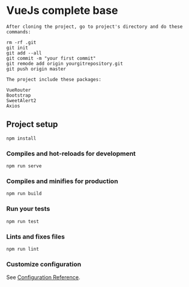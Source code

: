 # VueJs complete base
```
After cloning the project, go to project's directory and do these commands:

rm -rf .git
git init
git add --all
git commit -m "your first commit"
git remode add origin yourgitrepository.git
git push origin master

The project include these packages: 

VueRouter
Bootstrap
SweetAlert2
Axios
```

## Project setup
```
npm install
```

### Compiles and hot-reloads for development
```
npm run serve
```

### Compiles and minifies for production
```
npm run build
```

### Run your tests
```
npm run test
```

### Lints and fixes files
```
npm run lint
```

### Customize configuration
See [Configuration Reference](https://cli.vuejs.org/config/).
